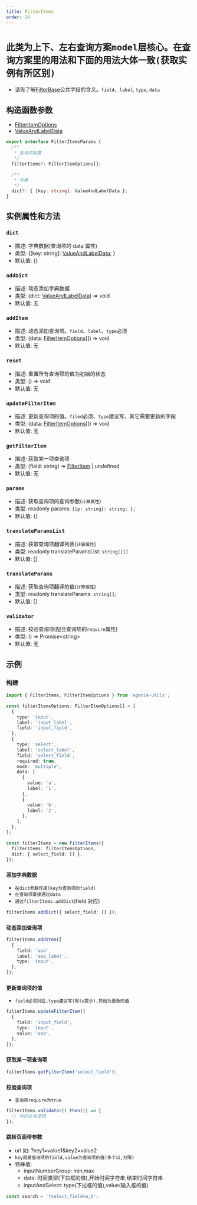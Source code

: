 ```yaml
---
title: FilterItems
order: 14
---
```


# `此类为上下、左右查询方案model层核心。在查询方案里的用法和下面的用法大体一致(获取实例有所区别)`

- 请先了解[FilterBase](filter-base#filterbase)公共字段的含义。`field`、`label`, `type`, `data`

## 构造函数参数

- [FilterItemOptions](./filter-base#filteritemoptions)
- [ValueAndLabelData](./filter-base#valueandlabeldata)

```ts
export interface FilterItemsParams {
  /**
   * 查询项配置
   */
  filterItems?: FilterItemOptions[];

  /**
   * 字典
   */
  dict?: { [key: string]: ValueAndLabelData };
}
```

## 实例属性和方法

### `dict`

- 描述: 字典数据(查询项的 data 属性)
- 类型: {[key: string]: [ValueAndLabelData](./filter-base#valueandlabeldata); }
- 默认值: {}

### `addDict`

- 描述: 动态添加字典数据
- 类型: (dict: [ValueAndLabelData](./filter-base#valueandlabeldata)) => void
- 默认值: 无

### `addItem`

- 描述: 动态添加查询项。`field`、`label`、`type`必须
- 类型: (data: [FilterItemOptions](./filter-base#filteritemoptions)[]) => void
- 默认值: 无

### `reset`

- 描述: 重置所有查询项的值为初始的状态
- 类型: () => void
- 默认值: 无

### `updateFilterItem`

- 描述: 更新查询项的值。`filed`必须、`type`建议写、其它需要更新的字段
- 类型: (data: [FilterItemOptions](./filter-base#filteritemoptions)[]) => void
- 默认值: 无

### `getFilterItem`

- 描述: 获取某一项查询项
- 类型: (field: string) => [FilterItem](./filter-base#filteritem) | undefined
- 默认值: 无

### `params`

- 描述: 获取查询项的查询参数(`计算属性`)
- 类型: readonly params: `{[p: string]: string; };`
- 默认值: {}

### `translateParamsList`

- 描述: 获取查询项翻译列表(`计算属性`)
- 类型: readonly translateParamsList: `string[][]`
- 默认值: []

### `translateParams`

- 描述: 获取查询项翻译的值(`计算属性`)
- 类型: readonly translateParams: `string[]`;
- 默认值: []

### `validator`

- 描述: 校验查询项(配合查询项的`require`属性)
- 类型: () => Promise\<string>
- 默认值: 无

## 示例

### 构建

```ts
import { FilterItems, FilterItemOptions } from 'egenie-utils';

const filterItemsOptions: FilterItemOptions[] = [
  {
    type: 'input',
    label: 'input_label',
    field: 'input_field',
  },
  {
    type: 'select',
    label: 'select_label',
    field: 'select_field',
    required: true,
    mode: 'multiple',
    data: [
      {
        value: 'a',
        label: '1',
      },
      {
        value: 'b',
        label: '2',
      },
    ],
  },
];

const filterItems = new FilterItems({
  filterItems: filterItemsOptions,
  dict: { select_field: [] },
});
```

### `添加字典数据`

- `在dict参数传递(key为查询项的field)`
- `在查询项直接通过data`
- `通过filterItems.addDict`(field 对应)

```ts
filterItems.addDict({ select_field: [] });
```

### `动态添加查询项`

```ts
filterItems.addItem([
  {
    field: 'aaa',
    label: 'aaa_label',
    type: 'input',
  },
]);
```

### `更新查询项的值`

- `field必须对应,type建议写(有ts提示),其他为更新的值`

```ts
filterItems.updateFilterItem([
  {
    field: 'input_field',
    type: 'input',
    value: 'aaa',
  },
]);
```

### `获取某一项查询项`

```ts
filterItems.getFilterItem('select_field');
```

### `校验查询项`

- `查询项require为true`

```ts
filterItems.validator().then(() => {
  // 你的业务逻辑
});
```

### `跳转页面带参数`

- url 如: ?key1=value1&key2=value2
- `key就是查询项的field,value为查询项的值(多个以,分隔)`
- 特殊值:
  - inputNumberGroup: min,max
  - date: 时间类型(下拉框的值),开始时间字符串,结束时间字符串
  - inputAndSelect: type(下拉框的值),value(输入框的值)

```ts
const search = '?select_field=a,b';
```
